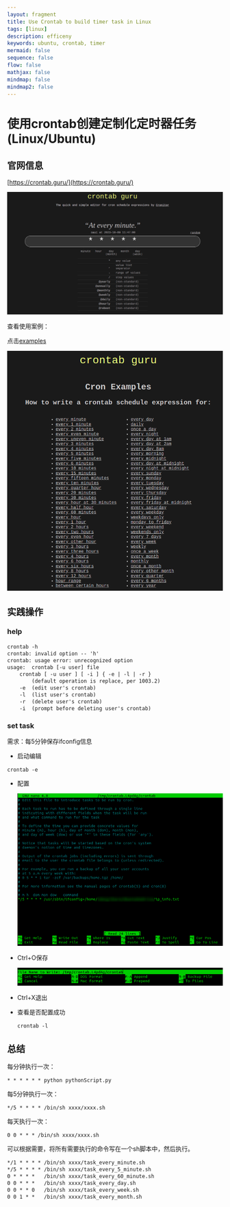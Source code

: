 ```yaml
---
layout: fragment
title: Use Crontab to build timer task in Linux
tags: [linux]
description: efficeny
keywords: ubuntu, crontab, timer
mermaid: false
sequence: false
flow: false
mathjax: false
mindmap: false
mindmap2: false
---
```


# 使用crontab创建定制化定时器任务(Linux/Ubuntu)

## 官网信息

[https://crontab.guru/](https://crontab.guru/)

![image-20231009114623019](https://raw.githubusercontent.com/KingofHubGit/ImageFactory/main/Public/image-20231009114623019.png)

查看使用案例：

点击[examples](https://crontab.guru/examples.html)

![image-20231009114816378](https://raw.githubusercontent.com/KingofHubGit/ImageFactory/main/Public/image-20231009114816378.png)



## 实践操作

### help

```
crontab -h
crontab: invalid option -- 'h'
crontab: usage error: unrecognized option
usage:	crontab [-u user] file
	crontab [ -u user ] [ -i ] { -e | -l | -r }
		(default operation is replace, per 1003.2)
	-e	(edit user's crontab)
	-l	(list user's crontab)
	-r	(delete user's crontab)
	-i	(prompt before deleting user's crontab)
```



### set task

需求：每5分钟保存ifconfig信息

- 启动编辑

```
crontab -e 
```

- 配置

  ![image-20231009115212204](https://raw.githubusercontent.com/KingofHubGit/ImageFactory/main/Public/image-20231009115212204.png)

- Ctrl+O保存

  ![image-20231009115253452](https://raw.githubusercontent.com/KingofHubGit/ImageFactory/main/Public/image-20231009115253452.png)

- Ctrl+X退出

- 查看是否配置成功

  ```
  crontab -l
  ```

  

## 总结

每分钟执行一次：

```shell
* * * * * * python pythonScript.py
```



每5分钟执行一次：

```shell
*/5 * * * * /bin/sh xxxx/xxxx.sh
```



每天执行一次：

```shell
0 0 * * * /bin/sh xxxx/xxxx.sh
```



可以根据需要，将所有需要执行的命令写在一个sh脚本中，然后执行。

```shell
*/1 * * * * /bin/sh xxxx/task_every_minute.sh
*/5 * * * * /bin/sh xxxx/task_every_5_minute.sh
0 * * * *   /bin/sh xxxx/task_every_60_minute.sh
0 0 * * *   /bin/sh xxxx/task_every_day.sh
0 0 * * 0   /bin/sh xxxx/task_every_week.sh
0 0 1 * *   /bin/sh xxxx/task_every_month.sh
```













